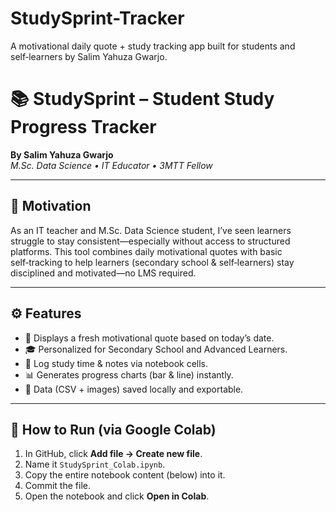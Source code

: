 # StudySprint-Tracker
A motivational daily quote + study tracking app built for students and self‑learners by Salim Yahuza Gwarjo.

# 📚 StudySprint – Student Study Progress Tracker

**By Salim Yahuza Gwarjo**  
*M.Sc. Data Science • IT Educator • 3MTT Fellow*

---

## 🎯 Motivation

As an IT teacher and M.Sc. Data Science student, I’ve seen learners struggle to stay consistent—especially without access to structured platforms. This tool combines daily motivational quotes with basic self‑tracking to help learners (secondary school & self‑learners) stay disciplined and motivated—no LMS required.

---

## ⚙️ Features

- 🌟 Displays a fresh motivational quote based on today’s date.
- 🎓 Personalized for Secondary School and Advanced Learners.
- 📝 Log study time & notes via notebook cells.
- 📊 Generates progress charts (bar & line) instantly.
- 💾 Data (CSV + images) saved locally and exportable.

---

## 🚀 How to Run (via Google Colab)

1. In GitHub, click **Add file → Create new file**.
2. Name it `StudySprint_Colab.ipynb`.
3. Copy the entire notebook content (below) into it.
4. Commit the file.
5. Open the notebook and click **Open in Colab**.
